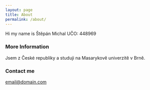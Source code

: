```yaml
---
layout: page
title: About
permalink: /about/
---
```


Hi my name is Štěpán Michal
UČO: 448969

### More Information

Jsem z České republiky a studuji na Masarykově univerzitě v Brně.

### Contact me

[email@domain.com](mailto:email@domain.com)
